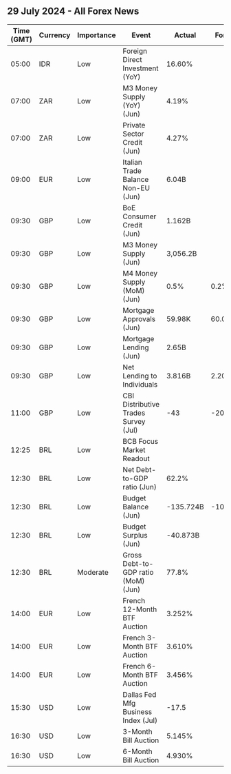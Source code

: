 ## 29 July 2024 - All Forex News

| Time (GMT) | Currency | Importance | Event | Actual | Forecast | Previous |
|------|----------|------------|-------|--------|----------|----------|
| 05:00 | IDR | Low | Foreign Direct Investment (YoY) | 16.60% |  | 15.50% |
| 07:00 | ZAR | Low | M3 Money Supply (YoY) (Jun) | 4.19% |  | 4.72% |
| 07:00 | ZAR | Low | Private Sector Credit (Jun) | 4.27% |  | 3.89% |
| 09:00 | EUR | Low | Italian Trade Balance Non-EU (Jun) | 6.04B |  | 5.91B |
| 09:30 | GBP | Low | BoE Consumer Credit (Jun) | 1.162B |  | 1.494B |
| 09:30 | GBP | Low | M3 Money Supply (Jun) | 3,056.2B |  | 3,040.8B |
| 09:30 | GBP | Low | M4 Money Supply (MoM) (Jun) | 0.5% | 0.2% | -0.1% |
| 09:30 | GBP | Low | Mortgage Approvals (Jun) | 59.98K | 60.00K | 60.13K |
| 09:30 | GBP | Low | Mortgage Lending (Jun) | 2.65B |  | 1.26B |
| 09:30 | GBP | Low | Net Lending to Individuals | 3.816B | 2.200B | 2.800B |
| 11:00 | GBP | Low | CBI Distributive Trades Survey (Jul) | -43 | -20 | -24 |
| 12:25 | BRL | Low | BCB Focus Market Readout |  |  |  |
| 12:30 | BRL | Low | Net Debt-to-GDP ratio (Jun) | 62.2% |  | 62.2% |
| 12:30 | BRL | Low | Budget Balance (Jun) | -135.724B | -102.300B | -138.256B |
| 12:30 | BRL | Low | Budget Surplus (Jun) | -40.873B |  | -63.895B |
| 12:30 | BRL | Moderate | Gross Debt-to-GDP ratio (MoM) (Jun) | 77.8% |  | 76.8% |
| 14:00 | EUR | Low | French 12-Month BTF Auction | 3.252% |  | 3.341% |
| 14:00 | EUR | Low | French 3-Month BTF Auction | 3.610% |  | 3.576% |
| 14:00 | EUR | Low | French 6-Month BTF Auction | 3.456% |  | 3.540% |
| 15:30 | USD | Low | Dallas Fed Mfg Business Index (Jul) | -17.5 |  | -15.1 |
| 16:30 | USD | Low | 3-Month Bill Auction | 5.145% |  | 5.190% |
| 16:30 | USD | Low | 6-Month Bill Auction | 4.930% |  | 4.990% |

